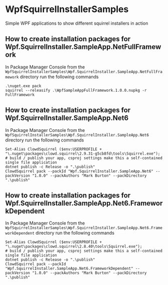 # WpfSquirrelInstallerSamples
Simple WPF applications to show different squirrel installers in action


## How to create installation packages for Wpf.SquirrelInstaller.SampleApp.NetFullFramework
In Package Manager Console from the `WpfSquirrelInstallerSamples\Wpf.SquirrelInstaller.SampleApp.NetFullFramework` directory run the following commands

```
.\nuget.exe pack 
squirrel --releasify .\WpfSampleAppFullFramework.1.0.0.nupkg -r FullFramework
```


## How to create installation packages for Wpf.SquirrelInstaller.SampleApp.Net6
In Package Manager Console from the `WpfSquirrelInstallerSamples\Wpf.SquirrelInstaller.SampleApp.Net6` directory run the following commands

```
Set-Alias ClowdSquirrel ($env:USERPROFILE + "\.nuget\packages\clowd.squirrel\2.9.31-g5cb8fd\tools\Squirrel.exe");
# build / publish your app, csproj settings make this a self-contained single file application
dotnet publish -c Release -o ".\publish" 
ClowdSquirrel pack --packId "Wpf.SquirrelInstaller.SampleApp.Net6" --packVersion "1.0.0" --packAuthors "Mark Burton" --packDirectory ".\publish"
```

## How to create installation packages for Wpf.SquirrelInstaller.SampleApp.Net6.FrameworkDependent
In Package Manager Console from the `WpfSquirrelInstallerSamples\Wpf.SquirrelInstaller.SampleApp.Net6.FrameworkDependent` directory run the following commands

```
Set-Alias ClowdSquirrel ($env:USERPROFILE + "\.nuget\packages\clowd.squirrel\2.8.40\tools\Squirrel.exe");
# build / publish your app, csproj settings make this a self-contained single file application
dotnet publish -c Release -o ".\publish" 
ClowdSquirrel pack --packId "Wpf.SquirrelInstaller.SampleApp.Net6.FrameworkDependent" --packVersion "1.0.0" --packAuthors "Mark Burton" --packDirectory ".\publish"
```
